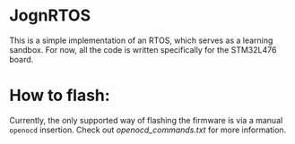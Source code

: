 # JognRTOS

This is a simple implementation of an RTOS, which serves as a learning sandbox. For now, all the code is written
specifically for the STM32L476 board.

# How to flash:

Currently, the only supported way of flashing the firmware is via a manual `openocd` insertion. Check out
_openocd_commands.txt_ for more information.
